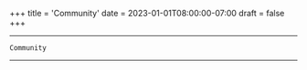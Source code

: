 +++
title = 'Community'
date = 2023-01-01T08:00:00-07:00
draft = false
+++

------------



    Community

------------